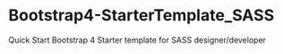 # Bootstrap4-StarterTemplate_SASS
Quick Start Bootstrap 4 Starter template for SASS designer/developer
